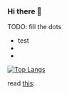 ### Hi there 👋

TODO: fill the dots
 * test
*
*

[![Top Langs](https://github-readme-stats.vercel.app/api/top-langs/?username=PQCraft)](https://github.com/PQCraft)

read [this](https://github.com/abhisheknaiidu/awesome-github-profile-readme):
